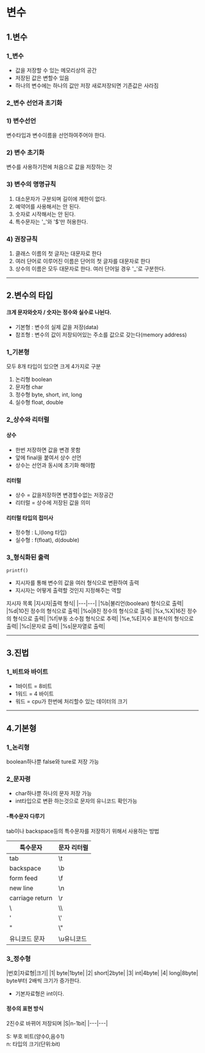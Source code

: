 변수
====
1.변수
----
### 1_변수
* 값을 저장할 수 있는 메모리상의 공간
* 저장된 값은 변할수 있음
* 하나의 변수에는 하나의 값만 저장 새로저장되면 기존값은 사라짐

### 2_변수 선언과 초기화

### 1) 변수선언
변수타입과 변수이름을 선언하여주어야 한다.

### 2) 변수 초기화
변수를 사용하기전에 처음으로 값을 저장하는 것

### 3) 변수의 명명규칙
1. 대소문자가 구분되며 길이에 제한이 없다.
2. 예약어를 사용해서는 안 된다.
3. 숫자로 시작해서는 안 된다.
4. 특수문자는 '_'와 '$'만 허용한다.

### 4) 권장규칙
1. 클래스 이름의 첫 글자는 대문자로 한다
2. 여러 단어로 이루어진 이름은 단어의 첫 글자를 대문자로 한다
3. 상수의 이름은 모두 대문자로 한다. 여러 단어일 경우 '_'로 구분한다.

---------
2.변수의 타입
---------
#### 크게 문자와숫자 / 숫자는 정수와 실수로 나뉜다.
* 기본형 : 변수의 실제 값을 저장(data)
* 참조형 : 변수의 값이 저장되어있는 주소를 값으로 갖는다(memory address)

### 1_기본형 
모두 8개 타입이 있으면 크게 4가지로 구분
1. 논리형 boolean
2. 문자형 char
3. 정수형 byte, short, int, long
4. 실수형 float, double

### 2_상수와 리터럴
#### 상수
* 한번 저장하면 값을 변경 못함
* 앞에 final을 붙여서 상수 선언
* 상수는 선언과 동시에 초기화 해야함

#### 리터럴
* 상수 = 값을저장하면 변경할수없는 저장공간
* 리터럴 = 상수에 저장된 값을 의미

#### 리터럴 타입의 접미사
* 정수형 : L,l(long 타입)
* 실수형 : f(float), d(double)


### 3_형식화된 출력

``` printf() ```
* 지시자를 통해 변수의 값을 여러 형식으로 변환하여 출력
* 지시자는 어떻게 출력할 것인지 지정해주는 역할

지시자 목록
|지시자|출력 형식|
|---|---|
|%b|불리언(boolean) 형식으로 출력|
|%d|10진 정수의 형식으로 출력|
|%o|8진 정수의 형식으로 출력|
|%x,%X|16진 정수의 형식으로 출력|
|%f|부동 소수점 형식으로 추력|
|%e,%E|지수 표현식의 형식으로 출력|
|%c|문자로 출력|
|%s|문자열로 출력|


---------
3.진법
---------
### 1_비트와 바이트
* 1바이트 = 8비트
* 1워드 = 4 바이트
* 워드 = cpu가 한번에 처리할수 있는 데이터의 크기

-------
4.기본형
-------
### 1_논리형
boolean하나뿐 false와 ture로 저장 가능

### 2_문자령
* char하나뿐 하나의 문자 저장 가능
* int타입으로 변환 하는것으로 문자의 유니코드 확인가능

#### -특수문자 다루기
 tab이나  backspace등의 특수문자를 저장하기 위해서 사용하는 방법
 
|특수문자|문자 리터럴|
|---|---|
|tab|\t|
|backspace|	\b|
|form feed|\f|
|new line|	\n|
|carriage return|	\r|
| \ | \\\\ |
|'|\\'|
|"|\\"|
|유니코드 문자|\u유니코드|

### 3_정수형
|번호|자료형|크기|
|1| byte|1byte|
|2| short|2byte|
|3| int|4byte|
|4| long|8byte|
byte부터 2배씩 크기가 증가한다.
* 기본자료형은 int이다.

#### 정수의 표현 방식
 2진수로 바뀌어 저장되며
 |S|n-1bit|
 |---|---|
 
 S: 부호 비트(양수0,음수1)   
 n: 타입의 크기(단위:bit)
